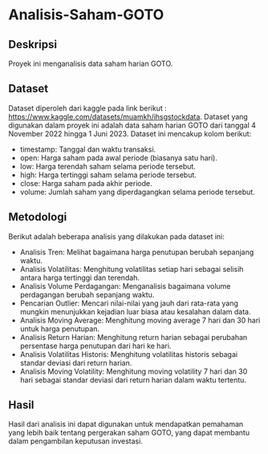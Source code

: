 # Analisis-Saham-GOTO

## Deskripsi
Proyek ini menganalisis data saham harian GOTO.

## Dataset
Dataset diperoleh dari kaggle pada link berikut : https://www.kaggle.com/datasets/muamkh/ihsgstockdata.
Dataset yang digunakan dalam proyek ini adalah data saham harian GOTO dari tanggal 4 November 2022 hingga 1 Juni 2023. Dataset ini mencakup kolom berikut:

- timestamp: Tanggal dan waktu transaksi.
- open: Harga saham pada awal periode (biasanya satu hari).
- low: Harga terendah saham selama periode tersebut.
- high: Harga tertinggi saham selama periode tersebut.
- close: Harga saham pada akhir periode.
- volume: Jumlah saham yang diperdagangkan selama periode tersebut.

## Metodologi
Berikut adalah beberapa analisis yang dilakukan pada dataset ini:

- Analisis Tren: Melihat bagaimana harga penutupan berubah sepanjang waktu.
- Analisis Volatilitas: Menghitung volatilitas setiap hari sebagai selisih antara harga tertinggi dan terendah.
- Analisis Volume Perdagangan: Menganalisis bagaimana volume perdagangan berubah sepanjang waktu.
- Pencarian Outlier: Mencari nilai-nilai yang jauh dari rata-rata yang mungkin menunjukkan kejadian luar biasa atau kesalahan dalam data.
- Analisis Moving Average: Menghitung moving average 7 hari dan 30 hari untuk harga penutupan.
- Analisis Return Harian: Menghitung return harian sebagai perubahan persentase harga penutupan dari hari ke hari.
- Analisis Volatilitas Historis: Menghitung volatilitas historis sebagai standar deviasi dari return harian.
- Analisis Moving Volatility: Menghitung moving volatility 7 hari dan 30 hari sebagai standar deviasi dari return harian dalam waktu tertentu.

## Hasil
Hasil dari analisis ini dapat digunakan untuk mendapatkan pemahaman yang lebih baik tentang pergerakan saham GOTO, yang dapat membantu dalam pengambilan keputusan investasi.
